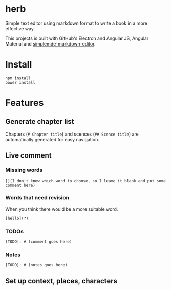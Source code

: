 # herb

Simple text editor using markdown format to write a book in a more effective way

This projects is built with GitHub's Electron and Angular JS, Angular Material and [simplemde-markdown-editor](https://github.com/NextStepWebs/simplemde-markdown-editor).

# Install

```
npm install
bower install
```

# Features

## Generate chapter list

Chapters (`# Chapter title`) and scences (`## Scence title`) are automatically generated for easy navigation.

## Live comment

### Missing words

```
[](I don't know which word to choose, so I leave it blank and put some comment here)
```

### Words that need revision

When you think there would be a more suitable word.

```
[hello](?)
```

### TODOs

```
[TODO]: # (comment goes here)
```

### Notes

```
[TODO]: # (notes goes here)
```

## Set up context, places, characters
